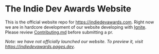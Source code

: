 # The Indie Dev Awards Website

This is the official website repo for https://indiedevawards.com. Right now we are in hardcore development of our website developing with [Ignite](https://github.com/twostraws/Ignite). Please review [Contributing.md](CONTRIBUTING.md) before submitting a pr.

*Note: we have not officially launched our website. To preview it, visit https://indiedevawards.pages.dev*.
